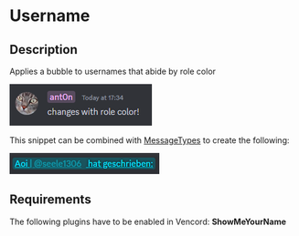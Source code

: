 # Username

## Description

Applies a bubble to usernames that abide by role color

![Username](/docs/_media/Username.png)

This snippet can be combined with [MessageTypes](/MessageUltilities/MessageTypes/import_de.css) to create the following:

![Username_ext](/docs/_media/Username_ext.png)

## Requirements

The following plugins have to be enabled in Vencord:
**ShowMeYourName**